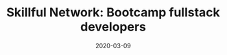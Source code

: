 ---
title: "Skillful Network: Bootcamp fullstack developers"
date: 2020-03-09
tags: ["Pole Emploi", "java", "Spring-boot", "Angular8", "FullStack"]
description: "Leading 26 persons in professional reconversion, splitted into small groups of developers. Application of Scrum and Agility principals. I was acting as Product Owner and Scrum master. The source code produced is avalaible here: https://github.com/Bootcamp2020/skillful_network."
hours: "200"
students: "26"
institution: "Pole Emploi and Softeam group"
year: "Professionnal training"
draft: false
---